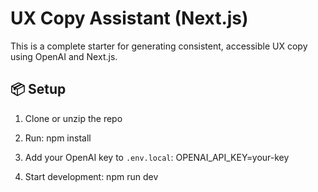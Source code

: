 # UX Copy Assistant (Next.js)

This is a complete starter for generating consistent, accessible UX copy using OpenAI and Next.js.

## 📦 Setup

1. Clone or unzip the repo
2. Run:
    npm install

3. Add your OpenAI key to `.env.local`:
    OPENAI_API_KEY=your-key

4. Start development:
    npm run dev
